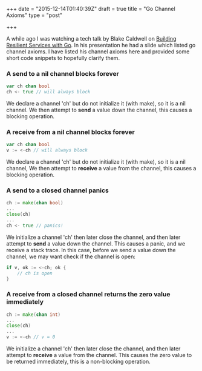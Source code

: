 +++
date = "2015-12-14T01:40:39Z"
draft = true
title = "Go Channel Axioms"
type = "post"

+++

A while ago I was watching a tech talk by Blake Caldwell on [Building Resilient Services with Go](https://www.youtube.com/watch?v=PyBJQA4clfc). In his presentation he had a slide which listed go channel axioms. I have listed his channel axioms here and provided some short code snippets to hopefully clarify them.

### A send to a nil channel blocks forever

```go
var ch chan bool
ch <- true // will always block
```
We declare a channel 'ch' but do not initialize it (with make), so it is a nil channel. We then attempt to **send** a value down the channel, this causes a blocking operation.

### A receive from a nil channel blocks forever

```go
var ch chan bool
v := <-ch // will always block
```
We declare a channel 'ch' but do not initialize it (with make), so it is a nil channel, We then attempt to **receive** a value from the channel, this causes a blocking operation.

### A send to a closed channel panics

```go
ch := make(chan bool)
...
close(ch)
...
ch <- true // panics!
```

We initialize a channel 'ch' then later close the channel, and then later attempt to **send** a value down the channel. This causes a panic, and we receive a stack trace. In this case, before we send a value down the channel, we may want check if the channel is open:

```go
if v, ok := <-ch; ok {
    // ch is open
}
```

### A receive from a closed channel returns the zero value immediately 

```go
ch := make(chan int)
...
close(ch)
...
v := <-ch // v = 0
```

We initialize a channel 'ch' then later close the channel, and then later attempt to **receive** a value from the channel. This causes the zero value to be returned immediately, this is a non-blocking operation.